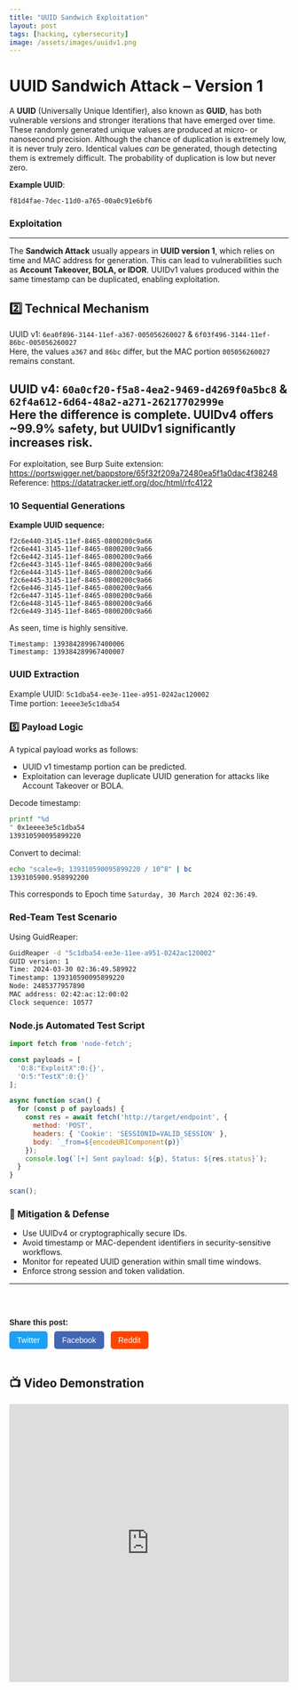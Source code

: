 ```yaml
---
title: "UUID Sandwich Exploitation"
layout: post
tags: [hacking, cybersecurity]
image: /assets/images/uuidv1.png
---
```


# UUID Sandwich Attack – Version 1

A **UUID** (Universally Unique Identifier), also known as **GUID**, has both vulnerable versions and stronger iterations that have emerged over time. These randomly generated unique values are produced at micro- or nanosecond precision. Although the chance of duplication is extremely low, it is never truly zero. Identical values *can* be generated, though detecting them is extremely difficult. The probability of duplication is low but never zero.

**Example UUID**:  
```
f81d4fae-7dec-11d0-a765-00a0c91e6bf6
```

### Exploitation
---

The **Sandwich Attack** usually appears in **UUID version 1**, which relies on time and MAC address for generation. This can lead to vulnerabilities such as **Account Takeover, BOLA, or IDOR**. UUIDv1 values produced within the same timestamp can be duplicated, enabling exploitation.

## 2️⃣ Technical Mechanism

UUID v1: `6ea0f896-3144-11ef-a367-005056260027` & `6f03f496-3144-11ef-86bc-005056260027`  
Here, the values `a367` and `86bc` differ, but the MAC portion `005056260027` remains constant.

UUID v4: `60a0cf20-f5a8-4ea2-9469-d4269f0a5bc8` & `62f4a612-6d64-48a2-a271-26217702999e`  
Here the difference is complete. UUIDv4 offers ~99.9% safety, but UUIDv1 significantly increases risk.
---

For exploitation, see Burp Suite extension:  
https://portswigger.net/bappstore/65f32f209a72480ea5f1a0dac4f38248  
Reference: https://datatracker.ietf.org/doc/html/rfc4122  

### 10 Sequential Generations
**Example UUID sequence:**

```
f2c6e440-3145-11ef-8465-0800200c9a66
f2c6e441-3145-11ef-8465-0800200c9a66
f2c6e442-3145-11ef-8465-0800200c9a66
f2c6e443-3145-11ef-8465-0800200c9a66
f2c6e444-3145-11ef-8465-0800200c9a66
f2c6e445-3145-11ef-8465-0800200c9a66
f2c6e446-3145-11ef-8465-0800200c9a66
f2c6e447-3145-11ef-8465-0800200c9a66
f2c6e448-3145-11ef-8465-0800200c9a66
f2c6e449-3145-11ef-8465-0800200c9a66
```

As seen, time is highly sensitive.

`Timestamp: 139384289967400006`  
`Timestamp: 139384289967400007`  

### UUID Extraction
Example UUID: `5c1dba54-ee3e-11ee-a951-0242ac120002`  
Time portion: `1eeee3e5c1dba54`

### 5️⃣ Payload Logic
A typical payload works as follows:  
- UUID v1 timestamp portion can be predicted.  
- Exploitation can leverage duplicate UUID generation for attacks like Account Takeover or BOLA.

Decode timestamp:  
```sh
printf "%d
" 0x1eeee3e5c1dba54
139310590095899220
```

Convert to decimal:  
```sh
echo "scale=9; 139310590095899220 / 10^8" | bc
1393105900.958992200
```
This corresponds to Epoch time `Saturday, 30 March 2024 02:36:49`.  

### Red-Team Test Scenario
Using GuidReaper:  
```bash
GuidReaper -d "5c1dba54-ee3e-11ee-a951-0242ac120002"
GUID version: 1
Time: 2024-03-30 02:36:49.589922
Timestamp: 139310590095899220
Node: 2485377957890
MAC address: 02:42:ac:12:00:02
Clock sequence: 10577
```

### Node.js Automated Test Script

```javascript
import fetch from 'node-fetch';

const payloads = [
  'O:8:"ExploitX":0:{}',
  'O:5:"TestX":0:{}'
];

async function scan() {
  for (const p of payloads) {
    const res = await fetch('http://target/endpoint', {
      method: 'POST',
      headers: { 'Cookie': 'SESSIONID=VALID_SESSION' },
      body: `_from=${encodeURIComponent(p)}`
    });
    console.log(`[+] Sent payload: ${p}, Status: ${res.status}`);
  }
}

scan();
```

### 🔐 Mitigation & Defense

- Use UUIDv4 or cryptographically secure IDs.  
- Avoid timestamp or MAC-dependent identifiers in security-sensitive workflows.  
- Monitor for repeated UUID generation within small time windows.  
- Enforce strong session and token validation.

---
<br>
<!-- Share Buttons Start --> <div class="share-buttons"> <p>Share this post:</p> <a class="share-btn twitter" href="https://twitter.com/intent/tweet?text=CVE-2025-29927: Next.js Middleware Authorization Bypass&url={{ page.url | absolute_url }}" target="_blank">Twitter</a> <a class="share-btn facebook" href="https://www.facebook.com/sharer/sharer.php?u={{ page.url | absolute_url }}" target="_blank">Facebook</a> <a class="share-btn reddit" href="https://www.reddit.com/submit?url={{ page.url | absolute_url }}&title=CVE-2025-29927: Next.js Middleware Authorization Bypass" target="_blank">Reddit</a> </div> <style> .share-buttons { margin-top: 30px; font-family: sans-serif; } .share-buttons p { margin-bottom: 8px; font-weight: bold; } .share-buttons .share-btn { display: inline-block; margin-right: 8px; padding: 8px 14px; color: #fff; text-decoration: none; border-radius: 5px; font-size: 14px; transition: opacity 0.2s; } .share-buttons .share-btn:hover { opacity: 0.8; } .share-buttons .twitter { background: #1da1f2; } .share-buttons .facebook { background: #4267B2; } .share-buttons .reddit { background: #ff4500; } </style> <!-- Share Buttons End -->
<br>

## 📺 Video Demonstration

<iframe width="100%" height="500" 
src="https://www.youtube.com/embed/c7eAq4VGUtU" 
title="UUID Sandwich Exploitation Demo" 
frameborder="0" 
allow="accelerometer; autoplay; clipboard-write; encrypted-media; gyroscope; picture-in-picture" 
allowfullscreen></iframe>
